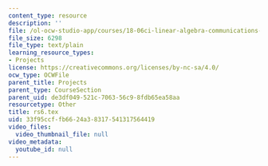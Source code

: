 ```yaml
---
content_type: resource
description: ''
file: /ol-ocw-studio-app/courses/18-06ci-linear-algebra-communications-intensive-spring-2004/33f95ccffb6624a38317541317564419_rs6.tex
file_size: 6298
file_type: text/plain
learning_resource_types:
- Projects
license: https://creativecommons.org/licenses/by-nc-sa/4.0/
ocw_type: OCWFile
parent_title: Projects
parent_type: CourseSection
parent_uid: de3df049-521c-7063-56c9-8fdb65ea58aa
resourcetype: Other
title: rs6.tex
uid: 33f95ccf-fb66-24a3-8317-541317564419
video_files:
  video_thumbnail_file: null
video_metadata:
  youtube_id: null
---
```

